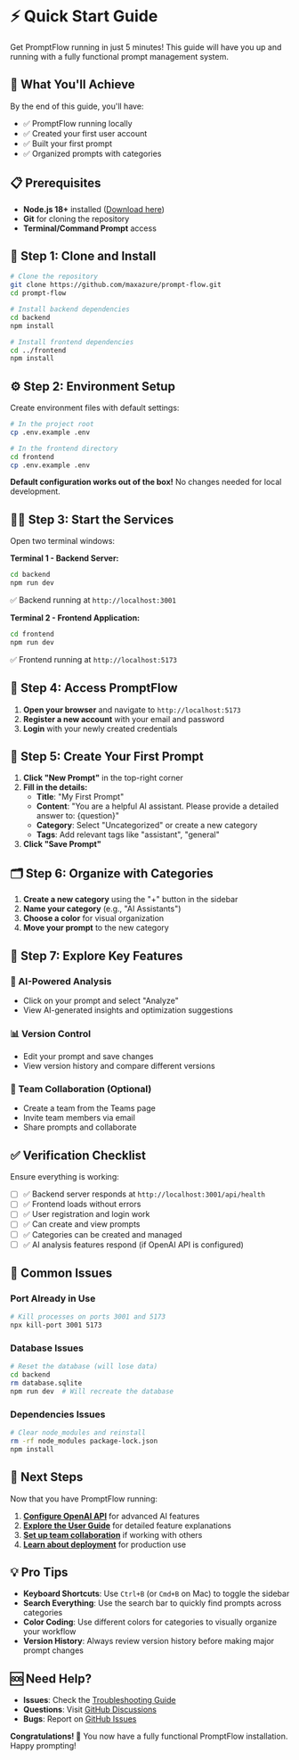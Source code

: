 # ⚡ Quick Start Guide

Get PromptFlow running in just 5 minutes! This guide will have you up and running with a fully functional prompt management system.

## 🎯 What You'll Achieve

By the end of this guide, you'll have:
- ✅ PromptFlow running locally
- ✅ Created your first user account
- ✅ Built your first prompt
- ✅ Organized prompts with categories

## 📋 Prerequisites

- **Node.js 18+** installed ([Download here](https://nodejs.org/))
- **Git** for cloning the repository
- **Terminal/Command Prompt** access

## 🚀 Step 1: Clone and Install

```bash
# Clone the repository
git clone https://github.com/maxazure/prompt-flow.git
cd prompt-flow

# Install backend dependencies
cd backend
npm install

# Install frontend dependencies
cd ../frontend
npm install
```

## ⚙️ Step 2: Environment Setup

Create environment files with default settings:

```bash
# In the project root
cp .env.example .env

# In the frontend directory
cd frontend
cp .env.example .env
```

**Default configuration works out of the box!** No changes needed for local development.

## 🏃‍♂️ Step 3: Start the Services

Open two terminal windows:

**Terminal 1 - Backend Server:**
```bash
cd backend
npm run dev
```
✅ Backend running at `http://localhost:3001`

**Terminal 2 - Frontend Application:**
```bash
cd frontend
npm run dev
```
✅ Frontend running at `http://localhost:5173`

## 🎉 Step 4: Access PromptFlow

1. **Open your browser** and navigate to `http://localhost:5173`
2. **Register a new account** with your email and password
3. **Login** with your newly created credentials

## 📝 Step 5: Create Your First Prompt

1. **Click "New Prompt"** in the top-right corner
2. **Fill in the details:**
   - **Title**: "My First Prompt"
   - **Content**: "You are a helpful AI assistant. Please provide a detailed answer to: {question}"
   - **Category**: Select "Uncategorized" or create a new category
   - **Tags**: Add relevant tags like "assistant", "general"
3. **Click "Save Prompt"**

## 🗂️ Step 6: Organize with Categories

1. **Create a new category** using the "+" button in the sidebar
2. **Name your category** (e.g., "AI Assistants")
3. **Choose a color** for visual organization
4. **Move your prompt** to the new category

## 🎨 Step 7: Explore Key Features

### 🤖 AI-Powered Analysis
- Click on your prompt and select "Analyze"
- View AI-generated insights and optimization suggestions

### 📊 Version Control
- Edit your prompt and save changes
- View version history and compare different versions

### 👥 Team Collaboration (Optional)
- Create a team from the Teams page
- Invite team members via email
- Share prompts and collaborate

## ✅ Verification Checklist

Ensure everything is working:

- [ ] ✅ Backend server responds at `http://localhost:3001/api/health`
- [ ] ✅ Frontend loads without errors
- [ ] ✅ User registration and login work
- [ ] ✅ Can create and view prompts
- [ ] ✅ Categories can be created and managed
- [ ] ✅ AI analysis features respond (if OpenAI API is configured)

## 🔧 Common Issues

### Port Already in Use
```bash
# Kill processes on ports 3001 and 5173
npx kill-port 3001 5173
```

### Database Issues
```bash
# Reset the database (will lose data)
cd backend
rm database.sqlite
npm run dev  # Will recreate the database
```

### Dependencies Issues
```bash
# Clear node_modules and reinstall
rm -rf node_modules package-lock.json
npm install
```

## 🎯 Next Steps

Now that you have PromptFlow running:

1. **[Configure OpenAI API](./configuration.md#openai-setup)** for advanced AI features
2. **[Explore the User Guide](../guides/user-guide.md)** for detailed feature explanations
3. **[Set up team collaboration](../guides/team-collaboration.md)** if working with others
4. **[Learn about deployment](../deployment/overview.md)** for production use

## 💡 Pro Tips

- **Keyboard Shortcuts**: Use `Ctrl+B` (or `Cmd+B` on Mac) to toggle the sidebar
- **Search Everything**: Use the search bar to quickly find prompts across categories
- **Color Coding**: Use different colors for categories to visually organize your workflow
- **Version History**: Always review version history before making major prompt changes

## 🆘 Need Help?

- **Issues**: Check the [Troubleshooting Guide](../reference/troubleshooting.md)
- **Questions**: Visit [GitHub Discussions](https://github.com/maxazure/prompt-flow/discussions)
- **Bugs**: Report on [GitHub Issues](https://github.com/maxazure/prompt-flow/issues)

**Congratulations! 🎉** You now have a fully functional PromptFlow installation. Happy prompting!